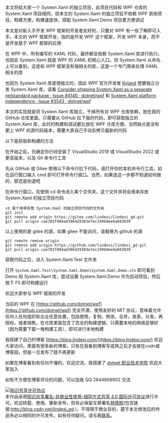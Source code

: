 
本文将给大家一个 System.Xaml 的独立项目，此项目代码和 WPF 仓库的 System.Xaml 项目相同，但本文的 System.Xaml 的独立项目不依赖 WPF 其他项目，构建方便，构建速度快，搭配 System.Xaml.Demo 项目更方便调试

<!--more-->



<!-- 发布 -->
<!-- 标签：WPF,XAML -->

本文是对新入手开发 WPF 框架的开发者友好的，只要对 WPF 有一些了解即可入手。本文的 WPF 框架开发，指的是开发 WPF 这个框架，开发 WPF 本身，而不是开发基于 WPF 框架的应用

在 WPF 中，所有编写的 XAML 代码，最终都会依赖 System.Xaml 库进行执行。也因此 System.Xaml 就是 WPF 的 XAML 的核心入口。但 System.Xaml 从命名上可以看到，这是和 WPF 框架没有强相关的库，这是一个专门用来处理 XAML 相关的库

也因为 System.Xaml 库是很独立的，因此 WPF 官方开发者 [Ryland](https://github.com/ryalanms) 想要独立分发 System.Xaml 库，请看 [Consider shipping System.Xaml as a separate netstandard package · Issue #4140 · dotnet/wpf](https://github.com/dotnet/wpf/issues/4140 ) 和 [System.Xaml platform independence · Issue #3543 · dotnet/wpf](https://github.com/dotnet/wpf/issues/3543 )

本文的实现就是将 System.Xaml 库独立，干掉所有对 WPF 仓库依赖，放在我的 GitHub 仓库里面。只需要从 GitHub 拉下我的代码，即可获取独立的 System.Xaml 库，此时的构建和调试都比放在 WPF 仓库方便。当然缺点是没有更上 WPF 的源代码版本，需要大家自己手动去拷贝最新的代码

以下是获取和构建的方法

在开始之前，先确定你已经安装了 VisualStudio 2019 或 VisualStudio 2022 或更高版本，以及 Git 命令行工具

先从 GitHub 或 Gitee 使用以下命令行拉下代码，请打开你的本机命令行工具，如在运行窗口输入 cmd 即可打开命令行窗口。当然，如果连这一步都不知道如何做的，那还是劝退吧

在命令行窗口，先使用 cd 命令进入某个文件夹，这个文件夹将会用来存放 System.Xaml 的独立项目代码

```
cd 某个用来存放 System.Xaml 的独立项目代码的文件夹
git init
git remote add origin https://gitee.com/lindexi/lindexi_gd.git
git pull origin cae701f994ad396429303e7ec249b9ee4a693839
```

以上使用的是 gitee 的源，如果 gitee 不能访问，请替换为 github 的源

```
git remote remove origin
git remote add origin https://github.com/lindexi/lindexi_gd.git
git pull origin cae701f994ad396429303e7ec249b9ee4a693839
```

获取代码之后，进入 System.Xaml.Test 文件夹

打开 `System.Xaml.Test\System.Xaml.Demo\System.Xaml.Demo.sln` 即可看到 Demo 和 System.Xaml 库，尝试设置 System.Xaml.Demo 作为启动项目，然后按下 F5 即可构建运行

欢迎大家参与 WPF 框架的开发

当前的 WPF 在 [https://github.com/dotnet/wpf](https://github.com/dotnet/wpf) 完全开源，使用友好的 MIT 协议，意味着允许任何人任何组织和企业任意处置，包括使用，复制，修改，合并，发表，分发，再授权，或者销售。在仓库里面包含了完全的构建逻辑，只需要本地的网络足够好（因为需要下载一堆构建工具），即可进行本地构建



我搭建了自己的博客 [https://blog.lindexi.com/](https://blog.lindexi.com/) 欢迎大家访问，里面有很多新的博客。只有在我看到博客写成熟之后才会放在csdn或博客园，但是一旦发布了就不再更新

如果在博客看到有任何不懂的，欢迎交流，我搭建了 [dotnet 职业技术学院](https://t.me/dotnet_campus) 欢迎大家加入

如有不方便在博客评论的问题，可以加我 QQ 2844808902 交流

<a rel="license" href="http://creativecommons.org/licenses/by-nc-sa/4.0/"><img alt="知识共享许可协议" style="border-width:0" src="https://licensebuttons.net/l/by-nc-sa/4.0/88x31.png" /></a><br />本作品采用<a rel="license" href="http://creativecommons.org/licenses/by-nc-sa/4.0/">知识共享署名-非商业性使用-相同方式共享 4.0 国际许可协议</a>进行许可。欢迎转载、使用、重新发布，但务必保留文章署名[林德熙](http://blog.csdn.net/lindexi_gd)(包含链接:http://blog.csdn.net/lindexi_gd )，不得用于商业目的，基于本文修改后的作品务必以相同的许可发布。如有任何疑问，请与我[联系](mailto:lindexi_gd@163.com)。